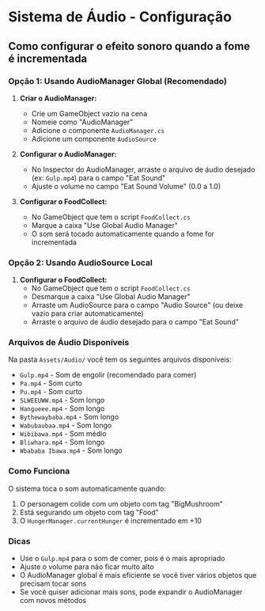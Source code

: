 # Sistema de Áudio - Configuração

## Como configurar o efeito sonoro quando a fome é incrementada

### Opção 1: Usando AudioManager Global (Recomendado)

1. **Criar o AudioManager:**
   - Crie um GameObject vazio na cena
   - Nomeie como "AudioManager"
   - Adicione o componente `AudioManager.cs`
   - Adicione um componente `AudioSource`

2. **Configurar o AudioManager:**
   - No Inspector do AudioManager, arraste o arquivo de áudio desejado (ex: `Gulp.mp4`) para o campo "Eat Sound"
   - Ajuste o volume no campo "Eat Sound Volume" (0.0 a 1.0)

3. **Configurar o FoodCollect:**
   - No GameObject que tem o script `FoodCollect.cs`
   - Marque a caixa "Use Global Audio Manager"
   - O som será tocado automaticamente quando a fome for incrementada

### Opção 2: Usando AudioSource Local

1. **Configurar o FoodCollect:**
   - No GameObject que tem o script `FoodCollect.cs`
   - Desmarque a caixa "Use Global Audio Manager"
   - Arraste um AudioSource para o campo "Audio Source" (ou deixe vazio para criar automaticamente)
   - Arraste o arquivo de áudio desejado para o campo "Eat Sound"

### Arquivos de Áudio Disponíveis

Na pasta `Assets/Audio/` você tem os seguintes arquivos disponíveis:
- `Gulp.mp4` - Som de engolir (recomendado para comer)
- `Pa.mp4` - Som curto
- `Pu.mp4` - Som curto
- `SLWEEUWW.mp4` - Som longo
- `Hangueee.mp4` - Som longo
- `Bythewaybaba.mp4` - Som longo
- `Wabubaubaa.mp4` - Som longo
- `Wibibawa.mp4` - Som médio
- `Bliwhara.mp4` - Som longo
- `Wbababa Ibawa.mp4` - Som longo

### Como Funciona

O sistema toca o som automaticamente quando:
1. O personagem colide com um objeto com tag "BigMushroom"
2. Está segurando um objeto com tag "Food"
3. O `HungerManager.currentHunger` é incrementado em +10

### Dicas

- Use o `Gulp.mp4` para o som de comer, pois é o mais apropriado
- Ajuste o volume para não ficar muito alto
- O AudioManager global é mais eficiente se você tiver vários objetos que precisam tocar sons
- Se você quiser adicionar mais sons, pode expandir o AudioManager com novos métodos 